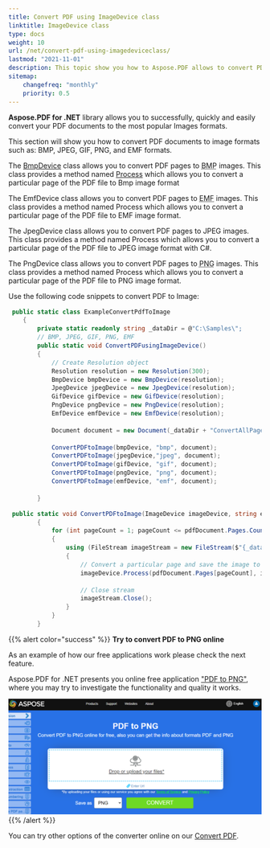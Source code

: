 ```yaml
---
title: Convert PDF using ImageDevice class 
linktitle: ImageDevice class 
type: docs
weight: 10
url: /net/convert-pdf-using-imagedeviceclass/
lastmod: "2021-11-01"
description: This topic show you how to Aspose.PDF allows to convert PDF to various images formats. Convert PDF pages to PNG, JPEG, BMP images with a few lines of code.
sitemap:
    changefreq: "monthly"
    priority: 0.5
---
```


**Aspose.PDF for .NET** library allows you to successfully, quickly and easily convert your PDF documents to the most popular Images formats.

This section will show you how to convert PDF documents to image formats such as: BMP, JPEG, GIF, PNG, and EMF formats.

The [BmpDevice](https://apireference.aspose.com/pdf/net/aspose.pdf.devices/bmpdevice) class allows you to convert PDF pages to <abbr title="Bitmap Image File">BMP</abbr> images. This class provides a method named [Process](https://apireference.aspose.com/pdf/net/aspose.pdf.devices/bmpdevice/methods/process) which allows you to convert a particular page of the PDF file to Bmp image format

The EmfDevice class allows you to convert PDF pages to <abbr title="Enhanced Meta File">EMF</abbr> images. This class provides a method named Process which allows you to convert a particular page of the PDF file to EMF image format.

The JpegDevice class allows you to convert PDF pages to JPEG images. This class provides a method named Process which allows you to convert a particular page of the PDF file to JPEG image format with C#.

The PngDevice class allows you to convert PDF pages to <abbr title="Portable Network Graphics">PNG</abbr>  images. This class provides a method named Process which allows you to convert a particular page of the PDF file to PNG image format.

Use the following code snippets to convert PDF to Image:

```csharp
 public static class ExampleConvertPdfToImage
    {
        private static readonly string _dataDir = @"C:\Samples\";
        // BMP, JPEG, GIF, PNG, EMF
        public static void ConvertPDFusingImageDevice()
        {
            // Create Resolution object            
            Resolution resolution = new Resolution(300);
            BmpDevice bmpDevice = new BmpDevice(resolution);
            JpegDevice jpegDevice = new JpegDevice(resolution);
            GifDevice gifDevice = new GifDevice(resolution);
            PngDevice pngDevice = new PngDevice(resolution);
            EmfDevice emfDevice = new EmfDevice(resolution);

            Document document = new Document(_dataDir + "ConvertAllPagesToBmp.pdf");
            
            ConvertPDFtoImage(bmpDevice, "bmp", document);
            ConvertPDFtoImage(jpegDevice,"jpeg", document);
            ConvertPDFtoImage(gifDevice, "gif", document);
            ConvertPDFtoImage(pngDevice, "png", document);
            ConvertPDFtoImage(emfDevice, "emf", document);
            
        }
```

```csharp
 public static void ConvertPDFtoImage(ImageDevice imageDevice, string ext, Document pdfDocument)
        {
            for (int pageCount = 1; pageCount <= pdfDocument.Pages.Count; pageCount++)
            {
                using (FileStream imageStream = new FileStream($"{_dataDir}image{pageCount}_out.{ext}", FileMode.Create))
                {
                    // Convert a particular page and save the image to stream
                    imageDevice.Process(pdfDocument.Pages[pageCount], imageStream);

                    // Close stream
                    imageStream.Close();
                }
            }
        }
```

{{% alert color="success" %}}
**Try to convert PDF to PNG online**

As an example of how our free applications work please check the next feature.

Aspose.PDF for .NET presents you online free application ["PDF to PNG"](https://products.aspose.app/pdf/conversion/pdf-to-png), where you may try to investigate the functionality and quality it works.

[![How to convert PDF to PNG using Free App](pdf_to_png.png)](https://products.aspose.app/pdf/conversion/pdf-to-png)
{{% /alert %}}

You can try other options of the converter online on our [Convert PDF](https://products.aspose.app/pdf/conversion). 


